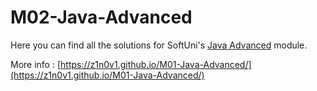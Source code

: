 # M02-Java-Advanced

Here you can find all the solutions for SoftUni's [Java Advanced](https://softuni.bg/trainings/3586/java-advanced-january-2022) module.

More info : [https://z1n0v1.github.io/M01-Java-Advanced/](https://z1n0v1.github.io/M01-Java-Advanced/)
